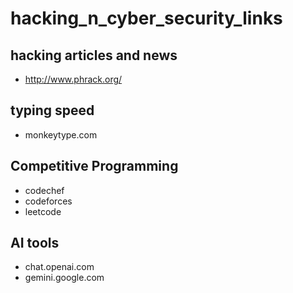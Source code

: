 # hacking_n_cyber_security_links

## hacking articles and news
- http://www.phrack.org/

## typing speed
- monkeytype.com

## Competitive Programming
- codechef
- codeforces
- leetcode

## AI tools
- chat.openai.com
- gemini.google.com
  
